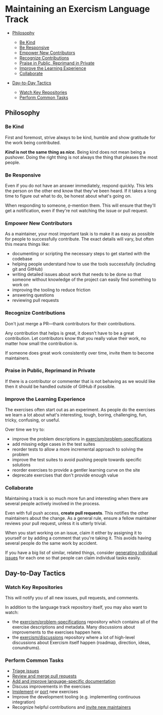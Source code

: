 ﻿# Maintaining an Exercism Language Track

* [Philosophy](#philosophy)

  * [Be Kind](#be-kind)
  * [Be Responsive](#be-responsive)
  * [Empower New Contributors](#empower-new-contributors)
  * [Recognize Contributions](#recognize-contributions)
  * [Praise in Public, Reprimand in Private](#praise-in-public-reprimand-in-private)
  * [Improve the Learning Experience](#improve-the-learning-experience)
  * [Collaborate](#collaborate)

* [Day-to-Day Tactics](#day-to-day-tactics)

  * [Watch Key Repositories](#watch-key-repositories)
  * [Perform Common Tasks](#perform-common-tasks)

## Philosophy

### Be Kind

First and foremost, strive always to be kind, humble and show gratitude for the work being contributed.

**_Kind_ is not the same thing as _nice_.** Being kind does not mean being a pushover.
Doing the right thing is not always the thing that pleases the most people.

### Be Responsive

Even if you do not have an answer immediately, respond quickly. This lets the person on the other end know that they've been heard. If it takes a long time to figure out what to do, be honest about what's going on.

When responding to someone, `@`-mention them. This will ensure that they'll get a notification, even if they're not watching the issue or pull request.

### Empower New Contributors

As a maintainer, your most important task is to make it as easy as possible for people to successfully contribute. The exact details will vary, but often this means things like:

- documenting or scripting the necessary steps to get started with the codebase
- helping people understand how to use the tools successfully (including git and GitHub)
- writing detailed issues about work that needs to be done so that someone without knowledge of the project can easily find something to work on
- improving the tooling to reduce friction
- answering questions
- reviewing pull requests

### Recognize Contributions

Don't just merge a PR—thank contributors for their contributions.

Any contribution that helps is great, it doesn't have to be a great contribution. Let contributors know that you really value their work, no matter how small the contribution is.

If someone does great work consistently over time, invite them to become maintainers.

### Praise in Public, Reprimand in Private

If there is a contributor or commenter that is not behaving as we would like then it should be handled outside of GitHub if possible.

### Improve the Learning Experience

The exercises often start out as an experiment. As people do the exercises we learn a lot about what's interesting, tough, boring, challenging, fun, tricky, confusing, or useful.

Over time we try to:

- improve the problem descriptions in [exercism/problem-specifications](https://github.com/exercism/problem-specifications)
- add missing edge cases in the test suites
- reorder tests to allow a more incremental approach to solving the problem
- improve the test suites to avoid pushing people towards specific solutions
- reorder exercises to provide a gentler learning curve on the site
- deprecate exercises that don't provide enough value

### Collaborate

Maintaining a track is so much more fun and interesting when there are several people actively involved in the process.

Even with full push access, **create pull requests**. This notifies the other maintainers about the change.
As a general rule, ensure a fellow maintainer reviews your pull request, unless it is utterly trivial.

When you start working on an issue, claim it either by assigning it to yourself or by adding a comment that you're taking it.
This avoids having several people do the same work by accident.

If you have a big list of similar, related things, consider [generating individual issues](https://github.com/exercism/docs/issues/10) for each one so that people can claim individual tasks easily.

## Day-to-Day Tactics

### Watch Key Repositories

This will notify you of all new issues, pull requests, and comments.

In addition to the language track repository itself, you may also want to watch:

- the [exercism/problem-specifications](http://github.com/exercism/problem-specifications) repository which contains all of the exercise descriptions and metadata. Many discussions about improvements to the exercises happen here.
- the [exercism/discussions](http://github.com/exercism/discussions) repository where a lot of high-level discussions about Exercism itself happen (roadmap, direction, ideas, conundrums).

### Perform Common Tasks

- [Triage issues](/you-can-help/triage-issues.md)
- [Review and merge pull requests](/you-can-help/review-pull-requests.md)
- [Add and improve language-specific documentation](/language-tracks/documentation/for-consumers.md)
- Discuss improvements in the exercises
- [Implement](/you-can-help/make-up-new-exercises.md) or [port](/you-can-help/implement-an-exercise-from-specification.md) new exercises
- Improve the development tooling (e.g. implementing continuous integration)
- Recognize helpful contributions and [invite new maintainers](/maintaining-a-track/inviting-new-maintainers.md)

